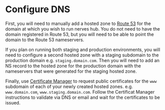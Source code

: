 # Configure DNS

First, you will need to manually add a hosted zone to [Route 53](https://aws.amazon.com/route53/) for the domain at which you wish to run nerves hub. You do not need to have the domain registered in Route 53, but you will need to be able to point the domain to the Route 53 nameservers.

If you plan on running both staging and production environments, you will need to configure a second hosted zone with a staging subdomain to the production domain e.g. `staging.domain.com`. Then you will need to add an NS record to the hosted zone for the production domain with the nameservers that were generated for the staging hosted zone.

Finally, use [Certificate Manager](https://aws.amazon.com/certificate-manager/) to request public certificates for the `www` subdomain of each of your newly created hosted zones. e.g. `www.domain.com`, `www.staging.domain.com`. Follow the Certificat Manager instructions to validate via DNS or email and wait for the certificates to be issued.

